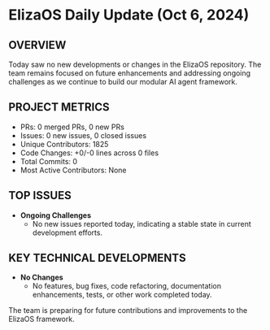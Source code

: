# ElizaOS Daily Update (Oct 6, 2024)

## OVERVIEW 
Today saw no new developments or changes in the ElizaOS repository. The team remains focused on future enhancements and addressing ongoing challenges as we continue to build our modular AI agent framework.

## PROJECT METRICS
- PRs: 0 merged PRs, 0 new PRs
- Issues: 0 new issues, 0 closed issues
- Unique Contributors: 1825
- Code Changes: +0/-0 lines across 0 files
- Total Commits: 0
- Most Active Contributors: None

## TOP ISSUES
- **Ongoing Challenges**
  - No new issues reported today, indicating a stable state in current development efforts.

## KEY TECHNICAL DEVELOPMENTS
- **No Changes**
  - No features, bug fixes, code refactoring, documentation enhancements, tests, or other work completed today. 

The team is preparing for future contributions and improvements to the ElizaOS framework.